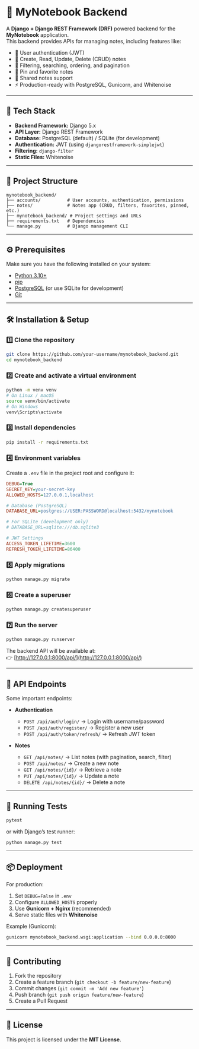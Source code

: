 # 📝 MyNotebook Backend  

A **Django + Django REST Framework (DRF)** powered backend for the **MyNotebook** application.  
This backend provides APIs for managing notes, including features like:  

- 🔐 User authentication (JWT)  
- 📝 Create, Read, Update, Delete (CRUD) notes  
- 📑 Filtering, searching, ordering, and pagination  
- 📌 Pin and favorite notes  
- 🤝 Shared notes support  
- ⚡ Production-ready with PostgreSQL, Gunicorn, and Whitenoise  

---

## 🚀 Tech Stack  

- **Backend Framework:** Django 5.x  
- **API Layer:** Django REST Framework  
- **Database:** PostgreSQL (default) / SQLite (for development)  
- **Authentication:** JWT (using `djangorestframework-simplejwt`)  
- **Filtering:** `django-filter`  
- **Static Files:** Whitenoise  

---

## 📂 Project Structure  

```
mynotebook_backend/
├── accounts/          # User accounts, authentication, permissions
├── notes/             # Notes app (CRUD, filters, favorites, pinned, etc.)
├── mynotebook_backend/ # Project settings and URLs
├── requirements.txt   # Dependencies
└── manage.py          # Django management CLI
```

---

## ⚙️ Prerequisites  

Make sure you have the following installed on your system:  

- [Python 3.10+](https://www.python.org/downloads/)  
- [pip](https://pip.pypa.io/en/stable/)  
- [PostgreSQL](https://www.postgresql.org/) (or use SQLite for development)  
- [Git](https://git-scm.com/)  

---

## 🛠️ Installation & Setup  

### 1️⃣ Clone the repository  
```bash
git clone https://github.com/your-username/mynotebook_backend.git
cd mynotebook_backend
```

### 2️⃣ Create and activate a virtual environment  
```bash
python -m venv venv
# On Linux / macOS
source venv/bin/activate
# On Windows
venv\Scripts\activate
```

### 3️⃣ Install dependencies  
```bash
pip install -r requirements.txt
```

### 4️⃣ Environment variables  
Create a `.env` file in the project root and configure it:  

```ini
DEBUG=True
SECRET_KEY=your-secret-key
ALLOWED_HOSTS=127.0.0.1,localhost

# Database (PostgreSQL)
DATABASE_URL=postgres://USER:PASSWORD@localhost:5432/mynotebook

# For SQLite (development only)
# DATABASE_URL=sqlite:///db.sqlite3

# JWT Settings
ACCESS_TOKEN_LIFETIME=3600
REFRESH_TOKEN_LIFETIME=86400
```

### 5️⃣ Apply migrations  
```bash
python manage.py migrate
```

### 6️⃣ Create a superuser  
```bash
python manage.py createsuperuser
```

### 7️⃣ Run the server  
```bash
python manage.py runserver
```

The backend API will be available at:  
👉 [http://127.0.0.1:8000/api/](http://127.0.0.1:8000/api/)  

---

## 📡 API Endpoints  

Some important endpoints:  

- **Authentication**
  - `POST /api/auth/login/` → Login with username/password  
  - `POST /api/auth/register/` → Register a new user  
  - `POST /api/auth/token/refresh/` → Refresh JWT token  

- **Notes**
  - `GET /api/notes/` → List notes (with pagination, search, filter)  
  - `POST /api/notes/` → Create a new note  
  - `GET /api/notes/{id}/` → Retrieve a note  
  - `PUT /api/notes/{id}/` → Update a note  
  - `DELETE /api/notes/{id}/` → Delete a note  

---

## 🧪 Running Tests  

```bash
pytest
```

or with Django’s test runner:  

```bash
python manage.py test
```

---

## 📦 Deployment  

For production:  

1. Set `DEBUG=False` in `.env`  
2. Configure `ALLOWED_HOSTS` properly  
3. Use **Gunicorn + Nginx** (recommended)  
4. Serve static files with **Whitenoise**  

Example (Gunicorn):  
```bash
gunicorn mynotebook_backend.wsgi:application --bind 0.0.0.0:8000
```

---

## 🤝 Contributing  

1. Fork the repository  
2. Create a feature branch (`git checkout -b feature/new-feature`)  
3. Commit changes (`git commit -m 'Add new feature'`)  
4. Push branch (`git push origin feature/new-feature`)  
5. Create a Pull Request  

---

## 📜 License  

This project is licensed under the **MIT License**.  
